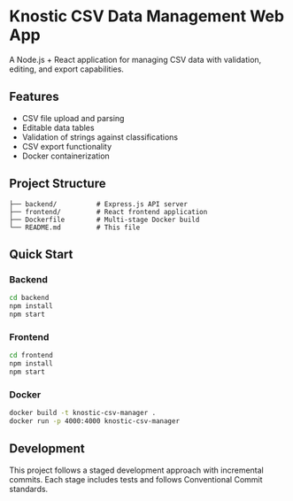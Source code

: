 # Knostic CSV Data Management Web App

A Node.js + React application for managing CSV data with validation, editing, and export capabilities.

## Features

- CSV file upload and parsing
- Editable data tables
- Validation of strings against classifications
- CSV export functionality
- Docker containerization

## Project Structure

```
├── backend/          # Express.js API server
├── frontend/         # React frontend application
├── Dockerfile        # Multi-stage Docker build
└── README.md         # This file
```

## Quick Start

### Backend
```bash
cd backend
npm install
npm start
```

### Frontend
```bash
cd frontend
npm install
npm start
```

### Docker
```bash
docker build -t knostic-csv-manager .
docker run -p 4000:4000 knostic-csv-manager
```

## Development

This project follows a staged development approach with incremental commits. Each stage includes tests and follows Conventional Commit standards.
